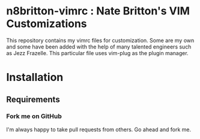 # n8britton-vimrc : Nate Britton's VIM Customizations

This repository contains my vimrc files for customization.  Some are my own and
some have been added with the help of many talented engineers such as Jezz Frazelle. This particular file uses vim-plug as the plugin manager.

# Installation
## Requirements

### Fork me on GitHub

I'm always happy to take pull requests from others. Go ahead and fork me.

